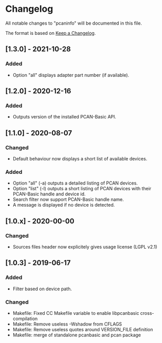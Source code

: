 # Changelog
All notable changes to "pcaninfo" will be documented in this file.

The format is based on [Keep a Changelog](https://keepachangelog.com/en/1.0.0/).

## [1.3.0] - 2021-10-28
### Added 
- Option "all" displays adapter part number (if available).

## [1.2.0] - 2020-12-16
### Added 
- Outputs version of the installed PCAN-Basic API.

## [1.1.0] - 2020-08-07
### Changed
- Default behaviour now displays a short list of available devices.
### Added
- Option "all" (-a) outputs a detailed listing of PCAN devices.
- Option "list" (-l) outputs a short listing of PCAN devices with their PCAN-Basic handle and device id.
- Search filter now support PCAN-Basic handle name.
- A message is displayed if no device is detected.

## [1.0.x] - 2020-00-00
### Changed
- Sources files header now explicitely gives usage license (LGPL v2.1)

## [1.0.3] - 2019-06-17
### Added
- Filter based on device path.
### Changed 
- Makefile: Fixed CC Makefile variable to enable libpcanbasic cross-compilation
- Makefile: Remove useless -Wshadow from CFLAGS
- Makefile: Remove useless quotes around VERSION_FILE definition
- Makefile: merge of standalone pcanbasic and pcan package
